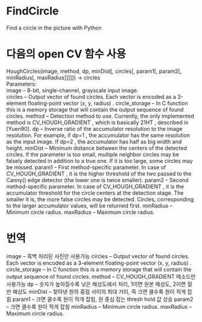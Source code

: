 # FindCircle
Find a circle in the picture with Python 

다음의 open CV 함수 사용
======================
HoughCircles(image, method, dp, minDist[, circles[, param1[, param2[, minRadius[, maxRadius]]]]]) → circles  
Parameters:	  
image – 8-bit, single-channel, grayscale input image.  
circles – Output vector of found circles. Each vector is encoded as a 3-element floating-point vector  (x, y, radius) .
circle_storage – In C function this is a memory storage that will contain the output sequence of found circles.
method – Detection method to use. Currently, the only implemented method is CV_HOUGH_GRADIENT , which is basically 21HT , described in [Yuen90].
dp – Inverse ratio of the accumulator resolution to the image resolution. For example, if dp=1 , the accumulator has the same resolution as the input image. If dp=2 , the accumulator has half as big width and height.
minDist – Minimum distance between the centers of the detected circles. If the parameter is too small, multiple neighbor circles may be falsely detected in addition to a true one. If it is too large, some circles may be missed.
param1 – First method-specific parameter. In case of CV_HOUGH_GRADIENT , it is the higher threshold of the two passed to the Canny() edge detector (the lower one is twice smaller).
param2 – Second method-specific parameter. In case of CV_HOUGH_GRADIENT , it is the accumulator threshold for the circle centers at the detection stage. The smaller it is, the more false circles may be detected. Circles, corresponding to the larger accumulator values, will be returned first.
minRadius – Minimum circle radius.
maxRadius – Maximum circle radius.

번역
====
image – 흑백 처리된 사진만 사용가능
circles – Output vector of found circles. Each vector is encoded as a 3-element floating-point vector  (x, y, radius) .
circle_storage – In C function this is a memory storage that will contain the output sequence of found circles.
method – CV_HOUGH_GRADIENT 메소드만 사용가능
dp – 숫자가 높아질수록 낮은 해상도에서 처리, 1이면 원본 해상도, 2이면 절반 해상도 
minDist – 찾아낸 원의 중점 사이의 최대 거리, 즉 크면 클수록 원이 적게 잡힘
param1 – 크면 클수록 원이 적개 잡힘, 원 중심 잡는 thresh hold 값 상승
param2 – 크면 클수록 원이 적게 잡힘
minRadius – Minimum circle radius.
maxRadius – Maximum circle radius.
